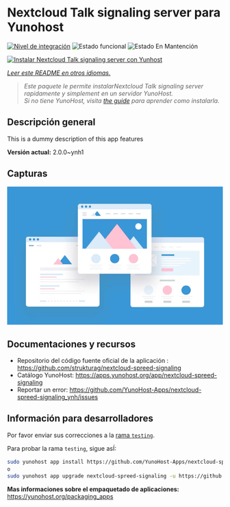 <!--
Este archivo README esta generado automaticamente<https://github.com/YunoHost/apps/tree/master/tools/readme_generator>
No se debe editar a mano.
-->

# Nextcloud Talk signaling server para Yunohost

[![Nivel de integración](https://dash.yunohost.org/integration/nextcloud-spreed-signaling.svg)](https://ci-apps.yunohost.org/ci/apps/nextcloud-spreed-signaling/) ![Estado funcional](https://ci-apps.yunohost.org/ci/badges/nextcloud-spreed-signaling.status.svg) ![Estado En Mantención](https://ci-apps.yunohost.org/ci/badges/nextcloud-spreed-signaling.maintain.svg)

[![Instalar Nextcloud Talk signaling server con Yunhost](https://install-app.yunohost.org/install-with-yunohost.svg)](https://install-app.yunohost.org/?app=nextcloud-spreed-signaling)

*[Leer este README en otros idiomas.](./ALL_README.md)*

> *Este paquete le permite instalarNextcloud Talk signaling server rapidamente y simplement en un servidor YunoHost.*  
> *Si no tiene YunoHost, visita [the guide](https://yunohost.org/install) para aprender como instalarla.*

## Descripción general

This is a dummy description of this app features


**Versión actual:** 2.0.0~ynh1

## Capturas

![Captura de Nextcloud Talk signaling server](./doc/screenshots/example.jpg)

## Documentaciones y recursos

- Repositorio del código fuente oficial de la aplicación : <https://github.com/strukturag/nextcloud-spreed-signaling>
- Catálogo YunoHost: <https://apps.yunohost.org/app/nextcloud-spreed-signaling>
- Reportar un error: <https://github.com/YunoHost-Apps/nextcloud-spreed-signaling_ynh/issues>

## Información para desarrolladores

Por favor enviar sus correcciones a la [rama `testing`](https://github.com/YunoHost-Apps/nextcloud-spreed-signaling_ynh/tree/testing).

Para probar la rama `testing`, sigue asÍ:

```bash
sudo yunohost app install https://github.com/YunoHost-Apps/nextcloud-spreed-signaling_ynh/tree/testing --debug
o
sudo yunohost app upgrade nextcloud-spreed-signaling -u https://github.com/YunoHost-Apps/nextcloud-spreed-signaling_ynh/tree/testing --debug
```

**Mas informaciones sobre el empaquetado de aplicaciones:** <https://yunohost.org/packaging_apps>
